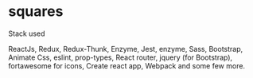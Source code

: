 # squares

Stack used

ReactJs, Redux, Redux-Thunk, Enzyme, Jest, enzyme, Sass, Bootstrap, Animate Css, eslint, prop-types, React router, jquery (for Bootstrap), fortawesome for icons, Create react app, Webpack  and some few more.


